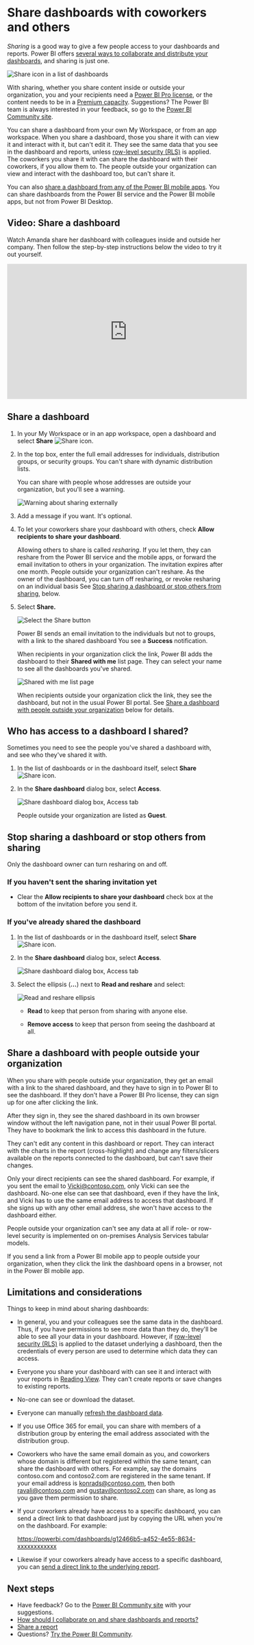 <properties
   pageTitle="Share dashboards with coworkers and others"
   description="How to share Power BI dashboards with colleagues in and out of your organization, and what you need to know about sharing."
   services="powerbi"
   documentationCenter=""
   authors="maggiesMSFT"
   manager="erikre"
   backup="ajayan"
   editor=""
   tags=""
   featuredVideoId="0tUwn8DHo3s"
   qualityFocus="monitoring"
   qualityDate="08/14/2017"/>

<tags
   ms.service="powerbi"
   ms.devlang="NA"
   ms.topic="article"
   ms.tgt_pltfrm="NA"
   ms.workload="powerbi"
   ms.date="09/14/2017"
   ms.author="maggies"/>

# Share dashboards with coworkers and others

*Sharing* is a good way to give a few people access to your dashboards and reports. Power BI offers [several ways to collaborate and distribute your dashboards](powerbi-service-how-should-i-share-my-dashboard.md), and sharing is just one.

![Share icon in a list of dashboards](media/powerbi-service-share-unshare-dashboard/power-bi-share-dash.png)

With sharing, whether you share content inside or outside your organization, you and your recipients need a [Power BI Pro license](powerbi-free-vs-pro.md), or the content needs to be in a [Premium capacity](powerbi-premium.md). Suggestions? The Power BI team is always interested in your feedback, so go to the [Power BI Community site](https://community.powerbi.com/).

You can share a dashboard from your own My Workspace, or from an app workspace. When you share a dashboard, those you share it with can view it and interact with it, but can't edit it. They see the same data that you see in the dashboard and reports, unless [row-level security (RLS)](powerbi-admin-rls.md) is applied. The coworkers you share it with can share the dashboard with their coworkers, if you allow them to. The people outside your organization can view and interact with the dashboard too, but can't share it. 

You can also [share a dashboard from any of the Power BI mobile apps](powerbi-mobile-share-a-dashboard-from-the-iphone-app.md). You can share dashboards from the Power BI service and the Power BI mobile apps, but not from Power BI Desktop.

## Video: Share a dashboard
Watch Amanda share her dashboard with colleagues inside and outside her company. Then follow the step-by-step instructions below the video to try it out yourself.

<iframe width="560" height="315" src="https://www.youtube.com/embed/0tUwn8DHo3s?list=PL1N57mwBHtN0JFoKSR0n-tBkUJHeMP2cP" frameborder="0" allowfullscreen></iframe>

## Share a dashboard

1.   In your My Workspace or in an app workspace, open a dashboard and select **Share** ![Share icon](media/powerbi-service-share-unshare-dashboard/power-bi-share-icon.png).

2.  In the top box, enter the full email addresses for individuals, distribution groups, or security groups. You can't share with dynamic distribution lists. 

    You can share with people whose addresses are outside your organization, but you'll see a warning.

    ![Warning about sharing externally](media/powerbi-service-share-unshare-dashboard/power-bi-share-dialog-warning.png)  

2. Add a message if you want. It's optional.

3.  To let your coworkers share your dashboard with others, check **Allow recipients to share your dashboard**.

    Allowing others to share is called *resharing*. If you let them, they can reshare from the Power BI service and the mobile apps, or forward the email invitation to others in your organization. The invitation expires after one month. People outside your organization can't reshare. As the owner of the dashboard, you can turn off resharing, or revoke resharing on an individual basis See [Stop sharing a dashboard or stop others from sharing](powerbi-service-share-unshare-dashboard.md#stop-sharing-a-dashboard-or-stop-others-from-sharing), below.

4.  Select **Share.**

    ![Select the Share button](media/powerbi-service-share-unshare-dashboard/power-bi-share-dialog-share.png)  

	Power BI sends an email invitation to the individuals but not to groups, with a link to the shared dashboard You see a **Success** notification. 

    When recipients in your organization click the link, Power BI adds the dashboard to their **Shared with me** list page. They can select your name to see all the dashboards you've shared. 

    ![Shared with me list page](media/powerbi-service-share-unshare-dashboard/power-bi-shared-with-me-list-page.png)

    When recipients outside your organization click the link, they see the dashboard, but not in the usual Power BI portal. See [Share a dashboard with people outside your organization](powerbi-service-share-unshare-dashboard.md#share-a-dashboard-with-people-outside-your-organization) below for details.

## Who has access to a dashboard I shared?

Sometimes you need to see the people you've shared a dashboard with, and see who they've shared it with.

1. In the list of dashboards or in the dashboard itself, select **Share** ![Share icon](media/powerbi-service-share-unshare-dashboard/power-bi-share-icon.png). 
2. In the **Share dashboard** dialog box, select **Access**.

    ![Share dashboard dialog box, Access tab](media/powerbi-service-share-unshare-dashboard/power-bi-share-dialog-access.png)

    People outside your organization are listed as **Guest**.

## Stop sharing a dashboard or stop others from sharing

Only the dashboard owner can turn resharing on and off.

### If you haven't sent the sharing invitation yet

-  Clear the **Allow recipients to share your dashboard** check box at the bottom of the invitation before you send it.

### If you've already shared the dashboard

1. In the list of dashboards or in the dashboard itself, select **Share** ![Share icon](media/powerbi-service-share-unshare-dashboard/power-bi-share-icon.png). 
2. In the **Share dashboard** dialog box, select **Access**.

    ![Share dashboard dialog box, Access tab](media/powerbi-service-share-unshare-dashboard/power-bi-share-dialog-access.png)

3.  Select the ellipsis (**...**) next to **Read and reshare** and select:

    ![Read and reshare ellipsis](media/powerbi-service-share-unshare-dashboard/power-bi-change-access.png)

    -   **Read** to keep that person from sharing with anyone else.

    -   **Remove access** to keep that person from seeing the dashboard at all.

## Share a dashboard with people outside your organization

When you share with people outside your organization, they get an email with a link to the shared dashboard, and they have to sign in to Power BI to see the dashboard. If they don't have a Power BI Pro license, they can sign up for one after clicking the link.

After they sign in, they see the shared dashboard in its own browser window without the left navigation pane, not in their usual Power BI portal. They have to bookmark the link to access this dashboard in the future.

They can't edit any content in this dashboard or report. They can interact with the charts in the report (cross-highlight) and change any filters/slicers available on the reports connected to the dashboard, but can't save their changes.

Only your direct recipients can see the shared dashboard. For example, if you sent the email to Vicki@contoso.com, only Vicki can see the dashboard. No-one else can see that dashboard, even if they have the link, and Vicki has to use the same email address to access that dashboard. If she signs up with any other email address, she won't have access to the dashboard either.

People outside your organization can't see any data at all if role- or row-level security is implemented on on-premises Analysis Services tabular models.

If you send a link from a Power BI mobile app to people outside your organization, when they click the link the dashboard opens in a browser, not in the Power BI mobile app.

## Limitations and considerations

Things to keep in mind about sharing dashboards:

-   In general, you and your colleagues see the same data in the dashboard. Thus, if you have permissions to see more data than they do, they'll be able to see all your data in your dashboard. However, if [row-level security (RLS)](powerbi-admin-rls.md) is applied to the dataset underlying a dashboard, then the credentials of every person are used to determine which data they can access.

-   Everyone you share your dashboard with can see it and interact with your reports in [Reading View](powerbi-service-open-a-report-in-reading-view.md). They can't create reports or save changes to existing reports.

-   No-one can see or download the dataset.

-   Everyone can manually [refresh the dashboard data](powerbi-refresh-data.md).

-   If you use Office 365 for email, you can share with members of a distribution group by entering the email address associated with the distribution group.

-   Coworkers who have the same email domain as you, and coworkers whose domain is different but registered within the same tenant, can share the dashboard with others. For example, say the domains contoso.com and contoso2.com are registered in the same tenant. If your email address is konrads@contoso.com, then both ravali@contoso.com and gustav@contoso2.com can share, as long as you gave them permission to share.

- If your coworkers already have access to a specific dashboard, you can send a direct link to that dashboard just by copying the URL when you're on the dashboard. For example:   

    https://powerbi.com/dashboards/g12466b5-a452-4e55-8634-xxxxxxxxxxxx

- Likewise if your coworkers already have access to a specific dashboard, you can [send a direct link to the underlying report](powerbi-service-share-report.md). 

## Next steps

- Have feedback? Go to the [Power BI Community site](https://community.powerbi.com/) with your suggestions.
- [How should I collaborate on and share dashboards and reports?](powerbi-service-how-should-i-share-my-dashboard.md)
- [Share a report](powerbi-service-share-report.md)
- Questions? [Try the Power BI Community](http://community.powerbi.com/).
